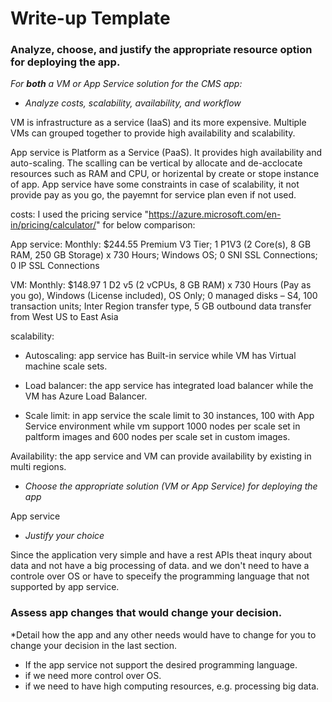 # Write-up Template

### Analyze, choose, and justify the appropriate resource option for deploying the app.

*For **both** a VM or App Service solution for the CMS app:*
- *Analyze costs, scalability, availability, and workflow*
 
 VM is infrastructure as a service (IaaS) and its more expensive. Multiple VMs can grouped together to provide high availability and scalability.

 App service is Platform as a Service (PaaS). It provides high availability and auto-scaling. The scalling can be vertical by allocate and de-acclocate resources such as RAM and CPU, or horizental by create or stope instance of app. App service have some constraints in case of scalability, it not provide pay as you go, the payemnt for service plan even if not used.

 costs: 
I used the pricing service "https://azure.microsoft.com/en-in/pricing/calculator/" for below comparison:

App service: Monthly: $244.55 
Premium V3 Tier; 1 P1V3 (2 Core(s), 8 GB RAM, 250 GB Storage) x 730 Hours; Windows OS; 0 SNI SSL Connections; 0 IP SSL Connections

VM: Monthly: $148.97
1 D2 v5 (2 vCPUs, 8 GB RAM) x 730 Hours (Pay as you go), Windows (License included), OS Only; 0 managed disks – S4, 100 transaction units; Inter Region transfer type, 5 GB outbound data transfer from West US to East Asia


 scalability:
 - Autoscaling: app service has Built-in service while VM has Virtual machine scale sets.

 - Load balancer: the app service has integrated load balancer while the VM has Azure Load Balancer.

 - Scale limit: in app service the scale limit to 30 instances, 100 with App Service environment while vm support 1000 nodes per scale set in paltform images and 600 nodes per scale set in custom images. 

 Availability:
 the app service and VM can provide availability by existing in multi regions.
 
- *Choose the appropriate solution (VM or App Service) for deploying the app*
   
App service 

- *Justify your choice*

Since the application very simple and have a rest APIs theat inqury about data and not have a big processing of data. and we don't need to have a controle over OS or have to speceify the programming language that not supported by app service. 

### Assess app changes that would change your decision.

*Detail how the app and any other needs would have to change for you to change your decision in the last section.

* If the app service not support the desired programming language.
* if we need more control over OS.
* if we need to have high computing resources, e.g. processing big data.
